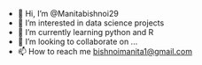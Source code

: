 - 👋 Hi, I’m @Manitabishnoi29
- 👀 I’m interested in data science projects
- 🌱 I’m currently learning python and R
- 💞️ I’m looking to collaborate on ...
- 📫 How to reach me bishnoimanita1@gmail.com 

<!---
Manitabishnoi29/Manitabishnoi29 is a ✨ special ✨ repository because its `README.md` (this file) appears on your GitHub profile.
You can click the Preview link to take a look at your changes.
--->
